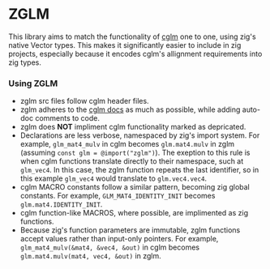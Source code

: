 # ZGLM
This library aims to match the functionality of [cglm](https://github.com/recp/cglm/) one to one, using zig's native Vector types. 
This makes it significantly easier to include in zig projects, especially because it encodes cglm's allignment requirements into zig types.
### Using ZGLM
- zglm src files follow cglm header files.
- zglm adheres to the [cglm docs](http://cglm.readthedocs.io) as much as possible, while adding auto-doc comments to code.
- zglm does **NOT** impliment cglm functionality marked as depricated.
- Declarations are less verbose, namespaced by zig's import system.
  For example, ```glm_mat4_mulv``` in cglm becomes ```glm.mat4.mulv``` in zglm (assuming ```const glm = @import("zglm")```).
  The exeption to this rule is when cglm functions translate directly to their namespace, such at ```glm_vec4```.
  In this case, the zglm function repeats the last identifier, so in this example ```glm_vec4``` would translate to ```glm.vec4.vec4```.
- cglm MACRO constants follow a similar pattern, becoming zig global constants.
  For example, ```GLM_MAT4_IDENTITY_INIT``` becomes ```glm.mat4.IDENTITY_INIT```.
- cglm function-like MACROS, where possible, are implimented as zig functions.
- Because zig's function parameters are immutable, zglm functions accept values rather than input-only pointers.
  For example, ```glm_mat4_mulv(&mat4, &vec4, &out)``` in cglm becomes ```glm.mat4.mulv(mat4, vec4, &out)``` in zglm.
